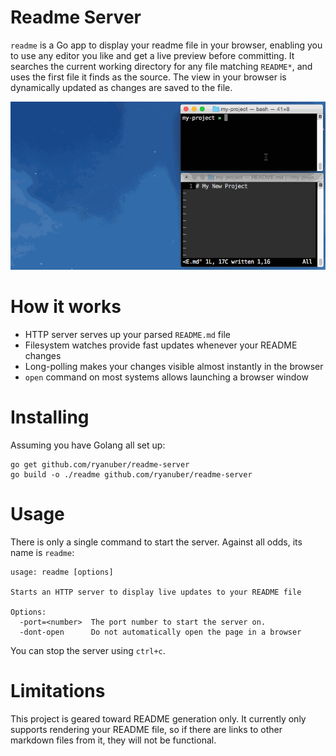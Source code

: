 # Readme Server

`readme` is a Go app to display your readme file in your browser, enabling
you to use any editor you like and get a live preview before committing. It
searches the current working directory for any file matching `README*`, and
uses the first file it finds as the source. The view in your browser is
dynamically updated as changes are saved to the file.

![](demo.gif)

# How it works

* HTTP server serves up your parsed `README.md` file
* Filesystem watches provide fast updates whenever your README changes
* Long-polling makes your changes visible almost instantly in the browser
* `open` command on most systems allows launching a browser window

# Installing

Assuming you have Golang all set up:

```
go get github.com/ryanuber/readme-server
go build -o ./readme github.com/ryanuber/readme-server
```

# Usage

There is only a single command to start the server. Against all odds, its name
is `readme`:

```
usage: readme [options]

Starts an HTTP server to display live updates to your README file

Options:
  -port=<number>  The port number to start the server on.
  -dont-open      Do not automatically open the page in a browser
```

You can stop the server using `ctrl+c`.

# Limitations

This project is geared toward README generation only. It currently only supports
rendering your README file, so if there are links to other markdown files from
it, they will not be functional.
